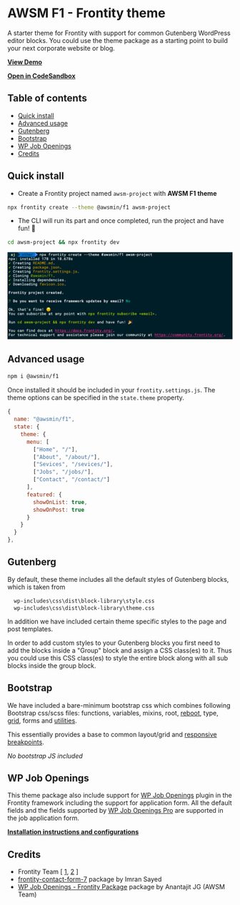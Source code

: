 # AWSM F1 - Frontity theme

A starter theme for Frontity with support for common Gutenberg WordPress editor blocks. You could use the theme package as a starting point to build your next corporate website or blog.

**[View Demo](https://awsm-theme.vercel.app/)**

**[Open in CodeSandbox](https://githubbox.com/awsmin/f1)**

## Table of contents

<!-- toc -->

- [Quick install](#quick-install)
- [Advanced usage](#advanced-usage)
- [Gutenberg](#gutenberg)
- [Bootstrap](#bootstrap)
- [WP Job Openings](#wp-job-openings)
- [Credits](#credits)


<!-- tocstop -->

## Quick install

 - Create a Frontity project named `awsm-project` with **AWSM F1 theme**
 
```sh
npx frontity create --theme @awsmin/f1 awsm-project
```
 -  The CLI will run its part and once completed, run the project and have fun! 🎉
```sh
cd awsm-project && npx frontity dev
```

![AWSM F1 quick install](https://github.com/awsmin/f1/raw/master/assets/awsm-f1-quick-install.png)

## Advanced usage

```sh
npm i @awsmin/f1
```

Once installed it should be included in your `frontity.settings.js`.
The theme options can be specified in the `state.theme` property.

```javascript
{
  name: "@awsmin/f1",
  state: {
    theme: {
      menu: [
        ["Home", "/"],
        ["About", "/about/"],
        ["Sevices", "/sevices/"],
        ["Jobs", "/jobs/"],
        ["Contact", "/contact/"]
      ],
      featured: {
        showOnList: true,
        showOnPost: true
      }
    }
  }
},
```
## Gutenberg

By default, these theme includes all the default styles of Gutenberg blocks, which is taken from  

      wp-includes\css\dist\block-library\style.css
      wp-includes\css\dist\block-library\theme.css

In addition we have included certain theme specific styles to the page and post templates.

In order to add custom styles to your Gutenberg blocks you first need to add the blocks inside a "Group" block and assign a CSS class(es) to it. Thus you could use this CSS class(es) to style the entire block along with all sub blocks inside the group block. 

## Bootstrap

We have included a bare-minimum bootstrap css which combines following Bootstrap css/scss files: functions, variables, mixins, root, [reboot](https://getbootstrap.com/docs/4.0/content/reboot/), type, [grid](https://getbootstrap.com/docs/4.0/layout/grid/), forms and [utilities](https://getbootstrap.com/docs/4.0/utilities/borders/).

This essentially provides a base to common layout/grid and  [responsive breakpoints](https://getbootstrap.com/docs/4.0/layout/overview/#responsive-breakpoints).

_No bootstrap JS included_

## WP Job Openings

This theme package also include support for [WP Job Openings](https://wordpress.org/plugins/wp-job-openings/) plugin in the Frontity framework including the support for application form. All the default fields and the fields supported by [WP Job Openings Pro](https://awsm.in/get/wpjo-pro/) are supported in the job application form.

**[Installation instructions and configurations](https://github.com/awsmin/frontity-wp-job-openings#readme)**

## Credits
- Frontity Team [ [1](https://frontity.org/blog/how-to-create-a-react-theme-in-30-minutes/), [2](https://docs.frontity.org/guides/understanding-mars-theme-1) ]
- [frontity-contact-form-7](https://github.com/imranhsayed/frontity-contact-form-7) package by Imran Sayed
- [WP Job Openings - Frontity Package](https://github.com/awsmin/frontity-wp-job-openings) package by Anantajit JG (AWSM Team)